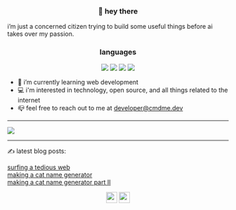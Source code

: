 ### <p align="center"><b>👋 hey there</b></p>

i’m just a concerned citizen trying to build some useful things before ai takes over my passion.


 ### <p align="center"> <b>languages</b>

  <p>
  </p>

<p align="center">
  <img src="https://img.shields.io/badge/HTML-239120?style=for-the-badge&logo=html5&logoColor=white"/>
  <img src="https://img.shields.io/badge/CSS-239120?&style=for-the-badge&logo=css3&logoColor=white"/>
  <img src="https://img.shields.io/badge/JavaScript-F7DF1E?style=for-the-badge&logo=javascript&logoColor=black"/>
  <img src="https://img.shields.io/badge/Python-14354C?style=for-the-badge&logo=python&logoColor=white"/>
<br />
</p>


- :book: i’m currently learning web development
- :computer: i'm interested in technology, open source, and all things related to the internet
- :mailbox_closed: feel free to reach out to me at <developer@cmdme.dev>

_ _ _

<a href="https://github.com/anuraghazra/github-readme-stats">
  <img align="center" src="https://github-readme-stats.vercel.app/api?username=citizen00147&show_icons=true&icon_color=ffc107&bg_color=1a1e29&text_color=e1e8eb&title_color=7952b3&border_radius=10" />
</a>

_ _ _

✍️ latest blog posts:
<p> 
  <a href="https://blog.cmdme.dev/surfing-a-tedious-web">surfing a tedious web</a><br/>
  <a href="https://blog.cmdme.dev/making-a-cat-name-generator">making a cat name generator</a><br/>
  <a href="https://blog.cmdme.dev/making-a-cat-name-generator-part-2">making a cat name generator part II</a>
</p>
<p align="center">
  <a href="https://twitter.com/citizen00147"><img src="https://img.shields.io/badge/twitter-%231DA1F2.svg?&style=for-the-badge&logo=twitter&logoColor=white"    height=25></a> 
  <a href="https://hashnode.com/@citizen00147"><img src="https://img.shields.io/badge/Hashnode-2962FF?style=for-the-badge&logo=hashnode&logoColor=white" height=25></a>
</p>
